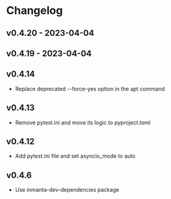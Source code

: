 # Changelog

## v0.4.20 - 2023-04-04


## v0.4.19 - 2023-04-04


## v0.4.14
- Replace deprecated --force-yes option in the apt command
## v0.4.13
- Remove pytest.ini and move its logic to pyproject.toml
## v0.4.12
- Add pytest.ini file and set asyncio_mode to auto
## v0.4.6
- Use inmanta-dev-dependencies package
